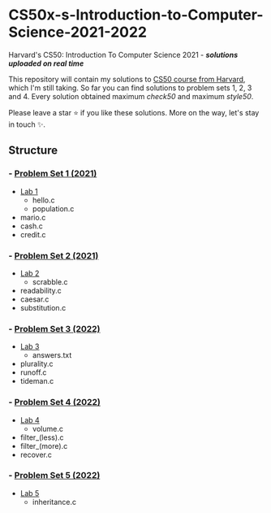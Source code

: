 # CS50x-s-Introduction-to-Computer-Science-2021-2022
Harvard's CS50: Introduction To Computer Science 2021 - _**solutions uploaded on real time**_

This repository will contain my solutions to [CS50 course from Harvard](https://www.edx.org/course/introduction-computer-science-harvardx-cs50x), which I'm still taking.
So far you can find solutions to problem sets 1, 2, 3 and 4. Every solution obtained maximum *check50* and maximum *style50*. 

Please leave a star ⭐️ if you like these solutions. More on the way, let's stay in touch ✨.

## Structure 
### - [Problem Set 1 (2021)](https://cs50.harvard.edu/x/2021/psets/1/)
  - [Lab 1](https://cs50.harvard.edu/x/2021/labs/1/)
    - hello.c
    - population.c
  - mario.c
  - cash.c
  - credit.c
### - [Problem Set 2 (2021)](https://cs50.harvard.edu/x/2021/psets/2/)
  - [Lab 2](https://cs50.harvard.edu/x/2021/labs/2/)
    - scrabble.c
  - readability.c
  - caesar.c
  - substitution.c
### - [Problem Set 3 (2022)](https://cs50.harvard.edu/x/2022/psets/3/)
  - [Lab 3](https://cs50.harvard.edu/x/2022/labs/3/)
    - answers.txt
  - plurality.c
  - runoff.c
  - tideman.c
### - [Problem Set 4 (2022)](https://cs50.harvard.edu/x/2022/psets/4/)
  - [Lab 4](https://cs50.harvard.edu/x/2022/labs/4/)
    - volume.c
  - filter_(less).c
  - filter_(more).c
  - recover.c
### - [Problem Set 5 (2022)](https://cs50.harvard.edu/x/2022/psets/5/)
  - [Lab 5](https://cs50.harvard.edu/x/2022/labs/5/)
    - inheritance.c
